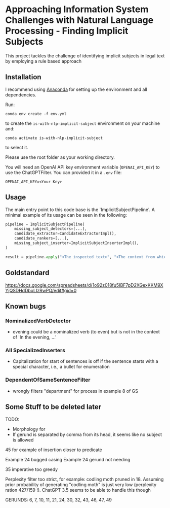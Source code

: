 Approaching Information System Challenges with Natural Language Processing - Finding Implicit Subjects
==============================

This project tackles the challenge of identifying implicit subjects in legal text by employing a rule based approach

## Installation

I recommend using [Anaconda](https://www.anaconda.com/) for setting up the environment and all dependencies.

Run:

```console
conda env create -f env.yml
```

to create the `is-with-nlp-implicit-subject` environment on your machine and:

```console
conda activate is-with-nlp-implicit-subject
```

to select it.

Please use the root folder as your working directory.

You will need an OpenAI API key environment variable (`OPENAI_API_KEY`) to use the ChatGPTFilter. You can provided it in a `.env` file:

```
OPENAI_API_KEY=<Your Key>
```

## Usage
The main entry point to this code base is the `ImplicitSubjectPipeline'. A minimal example of its usage
can be seen in the following:

```python
pipeline = ImplicitSubjectPipeline(
    missing_subject_detectors=[...],
    candidate_extractor=CandidateExtractorImpl(),
    candidate_rankers=[...],
    missing_subject_inserter=ImplicitSubjectInserterImpl(),
)

result = pipeline.apply("<The inspected text>", "<The context from which to extract subjects>")
```




## Goldstandard

https://docs.google.com/spreadsheets/d/1o92z018fu5IBF7pD2XGexKKM9XYjQSDHdDboLIzRwPQ/edit#gid=0

## Known bugs

### NominalizedVerbDetector

- evening could be a nominalized verb (to even) but is not in the context of 'In the evening, ...'

### All SpecializedInserters

- Capitalization for start of sentences is off if the sentence starts with a special character, i.e., a bullet for
  enumeration 

### DependentOfSameSentenceFilter
- wrongly filters "department" for process in example 8 of GS

## Some Stuff to be deleted later
TODO:
-	Morphology for 
-	If gerund is separated by comma from its head, it seems like no subject is allowed


45 for example of insertion closer to predicate



Example 24 bugged casing
Example 24 gerund not needing 


35 imperative too greedy

Perplexity filter too strict, for example: codling moth pruned in 18. Assuming prior probability of generating "codling moth" is just very low (perplexity ration 427/159 !). ChatGPT 3.5 seems to be able to handle this though

GERUNDS:
6, 7, 10, 11, 21, 24, 30, 32, 43, 46, 47, 49
